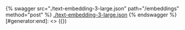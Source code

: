 [#generator:start]: <> ({ "template": "openapi" })
{% swagger src="./text-embedding-3-large.json" path="/embeddings" method="post" %}
[./text-embedding-3-large.json](./text-embedding-3-large.json)
{% endswagger %}
[#generator:end]: <> ({})